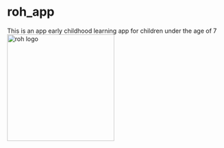 # roh_app
This is an app early childhood learning app for children under the age of 7 <br />
<img src="https://user-images.githubusercontent.com/83579909/182386464-a8487e6c-0936-4146-8090-440593680f73.png" alt="roh logo" width="250"/>

<br />
<br />
